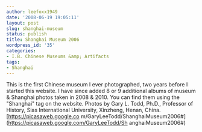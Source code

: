```yaml
---
author: leefoxx1949
date: '2008-06-19 19:05:11'
layout: post
slug: shanghai-museum
status: publish
title: Shanghai Museum 2006
wordpress_id: '35'
categories:
- I.B. Chinese Museums &amp; Artifacts
tags:
- Shanghai
---
```


This is the first Chinese museum I ever photographed, two years before I
started this website. I have since added 8 or 9 additional albums of museum &
Shanghai photos taken in 2008 & 2010. You can find them using the "Shanghai"
tag on the website. Photos by Gary L. Todd, Ph.D., Professor of History, Sias
International University, Xinzheng, Henan, China. [https://picasaweb.google.co
m/GaryLeeTodd/ShanghaiMuseum2006#](https://picasaweb.google.com/GaryLeeTodd/Sh
anghaiMuseum2006#)

